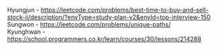 Hyungjun - https://leetcode.com/problems/best-time-to-buy-and-sell-stock-ii/description/?envType=study-plan-v2&envId=top-interview-150  
Sungwon - https://leetcode.com/problems/unique-paths/   
Kyunghwan - https://school.programmers.co.kr/learn/courses/30/lessons/214288
